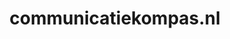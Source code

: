 ---
layout: post
title:  "communicatiekompas.nl"
internal_url:  "/dutchgov/communicatiekompas.nl.html"
subdomains_count: 2
all_subdomains_count: 2
urls_count: 2
ssl_rank: 0
http_rank: 45
url_link: /data/communicatiekompas.nl/urls.txt
all_subdomains_link: /data/communicatiekompas.nl/all_subdomains.txt
subdomains_link: /data/communicatiekompas.nl/subdomains.txt
categories: dutchgov
---